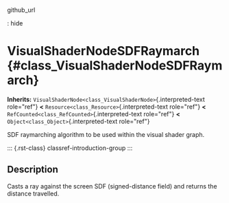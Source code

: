 github_url

:   hide

# VisualShaderNodeSDFRaymarch {#class_VisualShaderNodeSDFRaymarch}

**Inherits:**
`VisualShaderNode<class_VisualShaderNode>`{.interpreted-text role="ref"}
**\<** `Resource<class_Resource>`{.interpreted-text role="ref"} **\<**
`RefCounted<class_RefCounted>`{.interpreted-text role="ref"} **\<**
`Object<class_Object>`{.interpreted-text role="ref"}

SDF raymarching algorithm to be used within the visual shader graph.

::: {.rst-class}
classref-introduction-group
:::

## Description

Casts a ray against the screen SDF (signed-distance field) and returns
the distance travelled.
